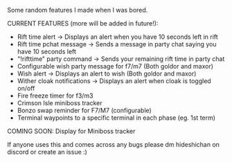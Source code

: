 Some random features I made when I was bored.

CURRENT FEATURES (more will be added in future!):

- Rift time alert -> Displays an alert when you have 10 seconds left in rift
- Rift time pchat message -> Sends a message in party chat saying you have 10 seconds left
- "!rifttime" party command -> Sends your remaining rift time in party chat
- Configurable wish party message for f7/m7 (Both goldor and maxor)
- Wish alert -> Displays an alert to wish (Both goldor and maxor)
- Wither cloak notifications -> Displays an alert when cloak is toggled on/off
- Fire freeze timer for f3/m3
- Crimson Isle miniboss tracker
- Bonzo swap reminder for F7/M7 (configurable)
- Terminal waypoints to a specific terminal in each phase (eg. 1st term)

COMING SOON:
Display for Miniboss tracker

If anyone uses this and comes across any bugs please dm hideshichan on discord or create an issue :)
